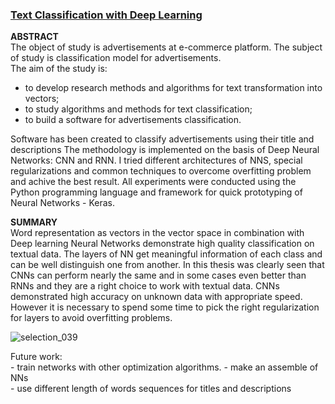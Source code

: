 ### [Text Classification with Deep Learning](https://github.com/tankz0r/Bachelor_thesis/blob/master/Thesis/thesis.pdf)

**ABSTRACT**  
The object of study is advertisements at e-commerce platform. The subject of study is classification model for advertisements.  
The aim of the study is:  
- to develop research methods and algorithms for text transformation into vectors;
- to study algorithms and methods for text classification;
- to build a software for advertisements classification.
  
Software has been created to classify advertisements using their title and descriptions
The methodology is implemented on the basis of Deep Neural Networks: CNN and RNN. I tried different architectures of NNS, special regularizations and common techniques to overcome overfitting problem and achive the best result. All experiments were conducted using the Python programming language and framework for quick prototyping of Neural Networks - Keras. 

**SUMMARY**  
Word representation as vectors in the vector space in combination with Deep learning Neural Networks demonstrate high quality classification on textual data. The layers of NN get meaningful information of each class and can be well distinguish one from another. In this thesis was clearly seen that CNNs can perform nearly the same and in some cases even better than RNNs and they are a right choice to work with textual data. CNNs demonstrated high accuracy on unknown data with appropriate speed. However it is necessary to spend some time to pick the right regularization for layers to avoid overfitting problems.  

![selection_039](https://user-images.githubusercontent.com/13698885/45641871-fb6f7500-bab6-11e8-949b-f0a51d1c5840.jpg)

Future work:  
	- train networks with other optimization algorithms.
	- make an assemble of NNs  
	- use different length of words sequences for titles and descriptions  
